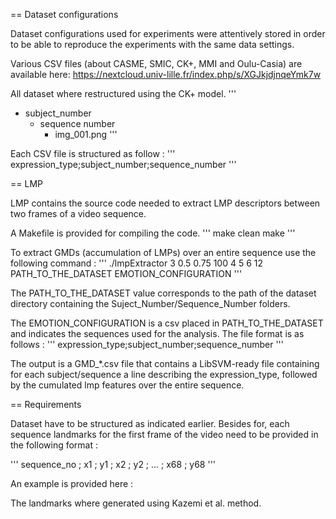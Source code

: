 == Dataset configurations

Dataset configurations used for experiments were attentively stored in order to be able to reproduce the experiments with the same data settings.

Various CSV files (about CASME, SMIC, CK+, MMI and Oulu-Casia) are available here: https://nextcloud.univ-lille.fr/index.php/s/XGJkjdjnqeYmk7w

All dataset where restructured using the CK+ model.
'''
 - subject_number
    - sequence number
      - img_001.png
'''

Each CSV file is structured as follow :
'''
expression_type;subject_number;sequence_number
'''

== LMP

LMP contains the source code needed to extract LMP descriptors between two frames of a video sequence.

A Makefile is provided for compiling the code.
'''
make clean
make
'''

To extract GMDs (accumulation of LMPs) over an entire sequence use the following command :
'''
./lmpExtractor 3 0.5 0.75 100 4 5 6 12 PATH_TO_THE_DATASET EMOTION_CONFIGURATION
'''

The PATH_TO_THE_DATASET value corresponds to the path of the dataset directory containing the Suject_Number/Sequence_Number folders.

The EMOTION_CONFIGURATION is a csv placed in PATH_TO_THE_DATASET and indicates the sequences used for the analysis. The file format is as follows :
'''
expression_type;subject_number;sequence_number
'''

The output is a GMD_*.csv file that contains a LibSVM-ready file containing for each subject/sequence a line describing the expression_type, followed by the cumulated lmp features over the entire sequence.

== Requirements

Dataset have to be structured as indicated earlier. Besides for, each sequence landmarks for the first frame of the video need to be provided in the following format :

'''
sequence_no ; x1 ; y1 ; x2 ; y2 ; ... ; x68 ; y68
'''

An example is provided here :

The landmarks where generated using Kazemi et al. method.
